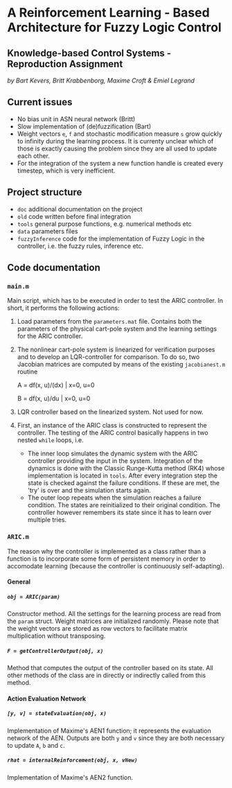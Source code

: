 # A Reinforcement Learning - Based Architecture for Fuzzy Logic Control
## Knowledge-based Control Systems - Reproduction Assignment

*by Bart Kevers, Britt Krabbenborg, Maxime Croft & Emiel Legrand*

## Current issues
- No bias unit in ASN neural network (Britt)
- Slow implementation of (de)fuzzification (Bart)
- Weight vectors `e`, `f` and stochastic modification measure `s` grow quickly to infinity during the learning process. It is currenty unclear which of those is exactly causing the problem since they are all used to update each other. 
- For the integration of the system a new function handle is created every timestep, which is very inefficient. 

## Project structure
- `doc` additional documentation on the project
- `old` code written before final integration
- `tools` general purpose functions, e.g. numerical methods etc
- `data` parameters files
- `fuzzyInference` code for the implementation of Fuzzy Logic in the controller, i.e. the fuzzy rules, inference etc.

## Code documentation

### `main.m`
Main script, which has to be executed in order to test the ARIC controller. In short, it performs the following actions: 
1. Load parameters from the `parameters.mat` file. Contains both the parameters of the physical cart-pole system and the learning settings for the ARIC controller. 
2. The nonlinear cart-pole system is linearized for verification purposes and to develop an LQR-controller for comparison. To do so, two Jacobian matrices are computed by means of the existing `jacobianest.m` routine
   
   A = df(x, u)/(dx) | x=0, u=0
   
   B = df(x, u)/du | x=0, u=0


3. LQR controller based on the linearized system. Not used for now.
4. First, an instance of the ARIC class is constructed to represent the controller. The testing of the ARIC control basically happens in two nested `while` loops, i.e.
   - The inner loop simulates the dynamic system with the ARIC controller providing the input in the system. Integration of the dynamics is done with the Classic Runge-Kutta method (RK4) whose implementation is located in `tools`. After every integration step the state is checked against the failure conditions. If these are met, the 'try' is over and the simulation starts again.
   - The outer loop repeats when the simulation reaches a failure condition. The states are reinitialized to their original condition. The controller however remembers its state since it has to learn over multiple tries. 

 ### `ARIC.m`
 The reason why the controller is implemented as a class rather than a function is to incorporate some form of persistent memory in order to accomodate learning (because the controller is continuously self-adapting). 

#### General

##### `obj = ARIC(param)`
Constructor method. All the settings for the learning process are read from the `param` struct. Weight matrices are initialized randomly. Please note that the weight vectors are stored as row vectors to facilitate matrix multiplication without transposing.

##### `F = getControllerOutput(obj, x)`
Method that computes the output of the controller based on its state. All other methods of the class are in directly or indirectly called from this method. 

#### Action Evaluation Network

##### `[y, v] = stateEvaluation(obj, x)`
Implementation of Maxime's AEN1 function; it represents the evaluation network of the AEN. Outputs are both `y` and `v` since they are both necessary to update `A`, `b` and `c`. 

#####  `rhat = internalReinforcement(obj, x, vNew)`
Implementation of Maxime's AEN2 function. 